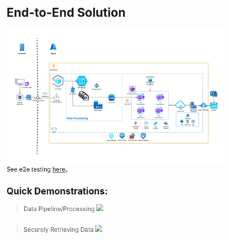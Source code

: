 # End-to-End Solution 
![](https://github.com/ryanninodizon/EHR-PoC/blob/main/arch/MainFlow.png)
See e2e testing [here](https://youtu.be/krEo3mMB9E4)。

## Quick Demonstrations:
> Data Pipeline/Processing 
![](https://github.com/ryanninodizon/EHR-PoC/blob/main/arch/data-pipeline-poc.gif)

## 
> Securely Retrieving Data 
![](https://github.com/ryanninodizon/EHR-PoC/blob/main/arch/fetching-data.gif)

